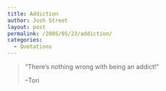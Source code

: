 ```yaml
---
title: Addiction
author: Josh Street
layout: post
permalink: /2005/05/23/addiction/
categories:
  - Quotations
---
```

> &#8220;There&#8217;s nothing wrong with being an addict!&#8221;
> 
> &#8211;Tori